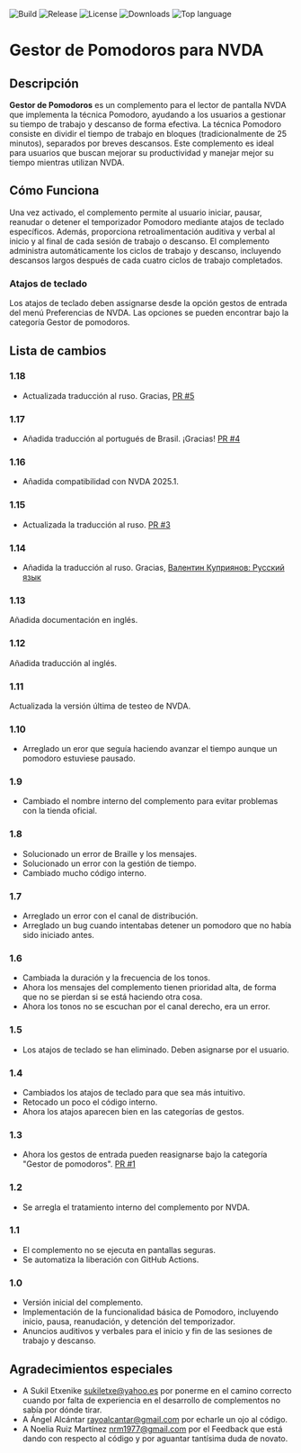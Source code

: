 ![Build](https://github.com/jpavonabian/Gestor-de-Pomodoros/actions/workflows/upload-on-tag.yml/badge.svg)
![Release](https://img.shields.io/github/v/release/jpavonabian/Gestor-de-Pomodoros)
![License](https://img.shields.io/github/license/jpavonabian/Gestor-de-Pomodoros)
![Downloads](https://img.shields.io/github/downloads/jpavonabian/Gestor-de-Pomodoros/total)
![Top language](https://img.shields.io/github/languages/top/jpavonabian/Gestor-de-Pomodoros)

# Gestor de Pomodoros para NVDA

## Descripción

**Gestor de Pomodoros** es un complemento para el lector de pantalla NVDA que implementa la técnica Pomodoro, ayudando a los usuarios a gestionar su tiempo de trabajo y descanso de forma efectiva. La técnica Pomodoro consiste en dividir el tiempo de trabajo en bloques (tradicionalmente de 25 minutos), separados por breves descansos. Este complemento es ideal para usuarios que buscan mejorar su productividad y manejar mejor su tiempo mientras utilizan NVDA.

## Cómo Funciona

Una vez activado, el complemento permite al usuario iniciar, pausar, reanudar o detener el temporizador Pomodoro mediante atajos de teclado específicos. Además, proporciona retroalimentación auditiva y verbal al inicio y al final de cada sesión de trabajo o descanso. El complemento administra automáticamente los ciclos de trabajo y descanso, incluyendo descansos largos después de cada cuatro ciclos de trabajo completados.

### Atajos de teclado
Los atajos de teclado deben assignarse desde la opción gestos de entrada del menú Preferencias de NVDA. Las opciones se pueden encontrar bajo la categoría Gestor de pomodoros.

## Lista de cambios
### 1.18
- Actualizada traducción al ruso. Gracias, [PR #5](https://github.com/jpavonabian/Gestor-de-Pomodoros/pull/5)
### 1.17
- Añadida traducción al portugués de Brasil. ¡Gracias! [PR #4](https://github.com/jpavonabian/Gestor-de-Pomodoros/pull/4)
### 1.16
- Añadida compatibilidad con NVDA 2025.1.
### 1.15
- Actualizada la traducción al ruso. [PR #3](https://github.com/jpavonabian/gestor-de-Pomodoros/pull/3)

### 1.14
- Añadida la traducción al ruso. Gracias, [Валентин Куприянов: Русский язык](https://nvda.ru/)
### 1.13
Añadida documentación en inglés.
### 1.12
Añadida traducción al inglés.
### 1.11
Actualizada la versión última de testeo de NVDA.
### 1.10
- Arreglado un eror que seguía haciendo avanzar el tiempo aunque un pomodoro estuviese pausado.

### 1.9
- Cambiado el nombre interno del complemento para evitar problemas con la tienda oficial.

### 1.8
- Solucionado un error de Braille y los mensajes.
- Solucionado un error con la gestión de tiempo.
- Cambiado mucho código interno.

### 1.7
- Arreglado un error con el canal de distribución.
- Arreglado un bug cuando intentabas detener un pomodoro que no había sido iniciado antes.

### 1.6
- Cambiada la duración y la frecuencia de los tonos.
- Ahora los mensajes del complemento tienen prioridad alta, de forma que no se pierdan si se está haciendo otra cosa.
- Ahora los tonos no se escuchan por el canal derecho, era un error.

### 1.5
- Los atajos de teclado se han eliminado. Deben asignarse por el usuario.

### 1.4
- Cambiados los atajos de teclado para que sea más intuitivo.
- Retocado un poco el código interno.
- Ahora los atajos aparecen bien en las categorías de gestos.

### 1.3
- Ahora los gestos de entrada pueden reasignarse bajo la categoría "Gestor de pomodoros". [PR #1](https://github.com/jpavonabian/Gestor-de-Pomodoros/pull/1)
### 1.2
- Se arregla el tratamiento interno del complemento por NVDA.
### 1.1
- El complemento no se ejecuta en pantallas seguras.
- Se automatiza la liberación con GitHub Actions.

### 1.0

- Versión inicial del complemento.
- Implementación de la funcionalidad básica de Pomodoro, incluyendo inicio, pausa, reanudación, y detención del temporizador.
- Anuncios auditivos y verbales para el inicio y fin de las sesiones de trabajo y descanso.

## Agradecimientos especiales
- A Sukil Etxenike <sukiletxe@yahoo.es> por ponerme en el camino correcto cuando por falta de experiencia en el desarrollo de complementos no sabía por dónde tirar.
- A Ángel Alcántar <rayoalcantar@gmail.com> por echarle un ojo al código.
- A Noelia Ruiz Martínez <nrm1977@gmail.com> por el Feedback que está dando con respecto al código y por aguantar tantísima duda de novato.

